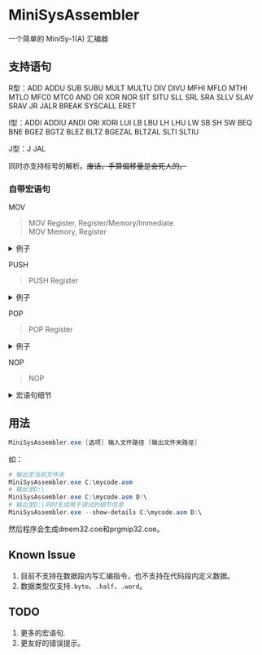# MiniSysAssembler
一个简单的 MiniSy-1(A) 汇编器

## 支持语句

R型：ADD ADDU SUB SUBU MULT MULTU DIV DIVU MFHI MFLO MTHI MTLO MFC0 MTC0 AND OR XOR NOR SIT SITU SLL SRL SRA SLLV SLAV SRAV JR JALR BREAK SYSCALL ERET

I型：ADDI ADDIU ANDI ORI XORI LUI LB LBU LH LHU LW SB SH SW BEQ BNE BGEZ BGTZ BLEZ BLTZ BGEZAL BLTZAL SLTI SLTIU

J型：J JAL

同时亦支持标号的解析。<del>废话，手算偏移量是会死人的。</del>

### 自带宏语句

MOV

> MOV Register, Register/Memory/Immediate<br>
> MOV Memory, Register

<details>
<summary>例子</summary>

> MOV $1, $2<br>
> MOV $1, 65535<br>
> MOV $1, 0xFFFFFFFF<br>
> MOV $1, ARRAY($0)<br>
> MOV ARRAY($0), $1
</details>

PUSH

> PUSH Register

<details>
<summary>例子</summary>

> PUSH $1
</details>

POP

> POP Register

<details>
<summary>例子</summary>

> POP $1
</details>

NOP

> NOP

<details>
<summary>宏语句细节</summary>

|                          宏语句                          |                                展开为                                 |
| :------------------------------------------------------: | :-------------------------------------------------------------------: |
|                 MOV Register1, Register2                 |                      OR Register1, $0, Register2                      |
| MOV Register, Memory<br>(MOV Register, Offset(Register)) |                     LW Register, Offset(Register)                     |
| MOV Memory, Register<br>(MOV Offset(Register), Register) |                     SW Register, Offset(Register)                     |
|     MOV Register, Immediate<br>(Immediate < 0x10000)     |                      ORI Register, $0, Immediate                      |
|    MOV Register, Immediate<br>(Immediate >= 0x10000)     | LUI Register, Immediate >> 16<br>ORI Register, $0, Immediate & 0xffff |
|                      PUSH Register                       |              ADDI \$SP, \$SP, -4<br>SW Register, 0(\$SP)              |
|                       POP Register                       |              ADDI \$SP, \$SP, 4<br>LW Register, 0(\$SP)               |
|                           NOP                            |                            SLL \$0, \$0, 0                            |
</details>



## 用法

```powershell
MiniSysAssembler.exe [选项] 输入文件路径 [输出文件夹路径]
```
如：
```powershell
# 输出至当前文件夹
MiniSysAssembler.exe C:\mycode.asm
# 输出至D:\
MiniSysAssembler.exe C:\mycode.asm D:\
# 输出至D:\同时生成用于调试的细节信息
MiniSysAssembler.exe --show-details C:\mycode.asm D:\
```
然后程序会生成dmem32.coe和prgmip32.coe。

## Known Issue

1. 目前不支持在数据段内写汇编指令，也不支持在代码段内定义数据。
2. 数据类型仅支持`.byte`、`.half`、`.word`。

## TODO

1. 更多的宏语句.
2. 更友好的错误提示。
